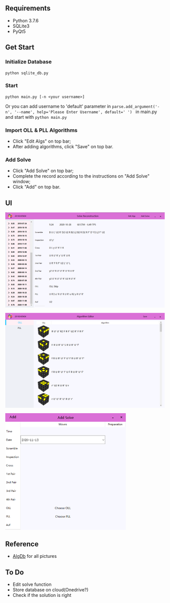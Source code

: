 ## Requirements

- Python 3.7.6
- SQLite3
- PyQt5

## Get Start

### Initialize Database

```shell
python sqlite_db.py
```

### Start

```shell
python main.py [-n <your username>]
```

Or you can add username to 'default' parameter in `parse.add_argument('-n', '--name', help='Please Enter Username', default=' ') ` in main.py and start with `python main.py`

### Import OLL & PLL Algorithms

- Click "Edit Algs" on top bar;
- After adding algorithms, click "Save" on top bar.

### Add Solve

- Click "Add Solve" on top bar;
- Complete the record according to the instructions on "Add Solve" window;
- Click "Add" on top bar.

## UI

![image-20201113215213356](.readme/image-20201113215213356.png)

![image-20201113215250581](.readme/image-20201113215250581.png)

<img src=".readme/image-20201113215334690.png" alt="image-20201113215334690" style="zoom:67%;" />

## Reference

- [AlgDb](http://algdb.net/puzzle/333) for all pictures

## To Do

- Edit solve function
- Store database on cloud(Onedrive?)
- Check if the solution is right